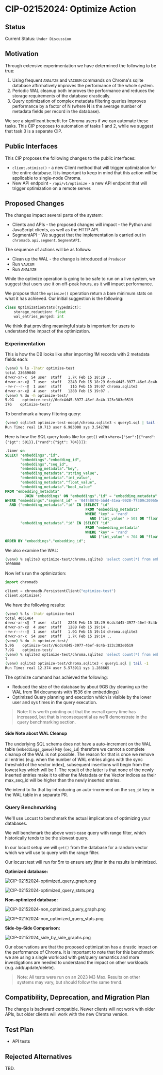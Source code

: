 # CIP-02152024: Optimize Action

## Status

Current Status: `Under Discussion`

## Motivation

Through extensive experimentation we have determined the following to be true:

1. Using frequent `ANALYZE` and `VACUUM` commands on Chroma's sqlite database affirmatively improves the performance of
   the whole system.
2. Periodic WAL cleanup both improves the performance and reduces the storage requirements of the database drastically.
3. Query optimization of complex metadata filtering queries improves performance by a factor of N (where N is the
   average number of metadata fields per record in the database).

We see a significant benefit for Chroma users if we can automate these tasks. This CIP proposes to automation of tasks 1
and 2, while we suggest that task 3 is a separate CIP.

## Public Interfaces

This CIP proposes the following changes to the public interfaces:

- `client.otimize()` - a new Client method that will trigger optimization for the entire database. It is important to
  keep in mind that this action will be applicable to single-node Chroma.
- New API endpoint - `/api/v1/optimize` - a new API endpoint that will trigger optimization on a remote server.

## Proposed Changes

The changes impact several parts of the system:

- Clients and APIs - the proposed changes will impact - the Python and JavaScript clients, as well as the HTTP API.
- SegmentAPI - We suggest that the implementation is carried out in `chromadb.api.segment.SegmentAPI`.

The sequence of actions will be as follows:

- Clean up the WAL - the change is introduced at `Producer`
- Run `VAUCUM`
- Run `ANALYZE`

While the optimize operation is going to be safe to run on a live system, we suggest that users use it on off-peak
hours, as it will impact performance.

We propose that the `optimize()` operation return a bare minimum stats on what it has achieved. Our initial suggestion
is the following:

```python
class OptimizationStats(TypedDict):
    storage_reduction: float
    wal_entries_purged: int
```

We think that providing meaningful stats is important for users to understand the impact of the optimization.

### Experimentation

This is how the DB looks like after importing 1M records with 2 metadata fields each:

```bash
(venv) % ls -lhatr optimize-test
total 23659040
drwxr-xr-x  54 user  staff   1.7K Feb 15 18:29 ..
drwxr-xr-x@  7 user  staff   224B Feb 15 18:29 6cdc4d45-3977-46ef-8c4b-123c303e0519
-rw-r--r--@  1 user  staff    11G Feb 15 19:07 chroma.sqlite3
drwxr-xr-x@  4 user  staff   128B Feb 15 19:07 .
(venv) % du -h optimize-test/
5.9G    optimize-test//6cdc4d45-3977-46ef-8c4b-123c303e0519
17G    optimize-test/
```

To benchmark a heavy filtering query:

```bash
(venv) sqlite3 optimize-test-noopt/chroma.sqlite3 < query1.sql | tail -1
Run Time: real 10.713 user 6.983000 sys 3.542708
```

Here is how the SQL query looks like for `get()` with `where={"$or":[{"rand":{"$gt": 501}},{"rand":{"$gt": 704}}]}`:

```sql
.timer on
SELECT "embeddings"."id",
       "embeddings"."embedding_id",
       "embeddings"."seq_id",
       "embedding_metadata"."key",
       "embedding_metadata"."string_value",
       "embedding_metadata"."int_value",
       "embedding_metadata"."float_value",
       "embedding_metadata"."bool_value"
FROM "embedding_metadata"
         JOIN "embeddings" ON "embeddings"."id" = "embedding_metadata"."id"
WHERE "embeddings"."segment_id" = '04f48070-bbd4-41ea-9928-77309c20965e'
  AND ("embedding_metadata"."id" IN (SELECT "id"
                                     FROM "embedding_metadata"
                                     WHERE "key" = 'rand'
                                       AND ("int_value" > 501 OR "float_value" > 501)) OR
       "embedding_metadata"."id" IN (SELECT "id"
                                     FROM "embedding_metadata"
                                     WHERE "key" = 'rand'
                                       AND ("int_value" < 704 OR "float_value" < 704)))
ORDER BY "embeddings"."embedding_id";
```

We also examine the WAL:

```bash
(venv) % sqlite3 optimize-test/chroma.sqlite3 'select count(*) from embeddings_queue;'
1000000
```

Now let's run the optimization:

```python
import chromadb

client = chromadb.PersistentClient("optimize-test")
client.optimize()
```

We have the following results:

```bash
(venv) % ls -lhatr optimize-test
total 4051464
drwxr-xr-x@  7 user  staff   224B Feb 15 18:29 6cdc4d45-3977-46ef-8c4b-123c303e0519
drwxr-xr-x@  4 user  staff   128B Feb 15 19:14 .
-rw-r--r--@  1 user  staff   1.9G Feb 15 19:14 chroma.sqlite3
drwxr-xr-x  54 user  staff   1.7K Feb 15 19:14 ..
(venv) % du -h optimize-test/
5.9G    optimize-test//6cdc4d45-3977-46ef-8c4b-123c303e0519
7.9G    optimize-test/
(venv) % sqlite3 optimize-test/chroma.sqlite3 'select count(*) from embeddings_queue;'
1
(venv) sqlite3 optimize-test/chroma.sqlite3 < query1.sql | tail -1
Run Time: real 12.374 user 5.573911 sys 1.288665
```

The optimize command has achieved the following:

- Reduced the size of the database by about 9GB (by cleaning up the WAL from 1M documents with 1536 dim embeddings)
- Optimized Query planning and execution which is visible by the lower user and sys times in the query execution.

> Note: It is worth pointing out that the overall query time has increased, but that is inconsequential as we'll
> demonstrate in the query benchmarking section.

#### Side Note about WAL Cleanup

The underlying SQL schema does not have a auto-increment on the WAL table (`embeddings_queue`) key (`seq_id`) therefore
we cannot a complete cleanup of the WAL is not possible. The reason for that is once we remove all entries (e.g. when
the number of WAL entries aligns with the sync threshold of the vector index), subsequent insertions will begin from the
lowest key which will be 1. The result of the latter is that none of the newly inserted entries make it to either the
Metadata or the Vector indices as their max_seq_id will be higher than the newly inserted entries.

We intend to fix that by introducing an auto-increment on the `seq_id` key in the WAL table in a separate PR.

### Query Benchmarking

We'll use Locust to benchmark the actual implications of optimizing your databases.

We will benchmark the above wost-case query with range filter, which historically tends to be the slowest query.

In our locust setup we will `get()` from the database for a random vector which we will use to query with the range
filter.

Our locust test will run for 5m to ensure any jitter in the results is minimized.

**Optimized database:**

![CIP-02152024-optimized_query_graph.png](assets/CIP-02152024-optimized_query_graph.png)

![CIP-02152024-optimized_query_stats.png](assets/CIP-02152024-optimized_query_stats.png)

**Non-optimized database:**

![CIP-02152024-non_optimized_query_graph.png](assets/CIP-02152024-non_optimized_query_graph.png)

![CIP-02152024-non_optimized_query_stats.png](assets/CIP-02152024-non_optimized_query_stats.png)

**Side-by-Side Comparison:**

![CIP-02152024_side_by_side_graphs.png](assets/CIP-02152024_side_by_side_graphs.png)

Our observations are that the proposed optimization has a drastic impact on the performance of Chroma. It is important
to note that for this benchmark we are using a single workload with get/query semantics and more investigations are
needed to understand the impact on other workloads (e.g. add/update/delete).

> Note: All tests were run on an 2023 M3 Max. Results on other systems may vary, but should follow the same trend.

## Compatibility, Deprecation, and Migration Plan

The change is backward compatible. Newer clients will not work with older APIs, but older clients will work with the new
Chroma version.

## Test Plan

- API tests

## Rejected Alternatives

TBD.
